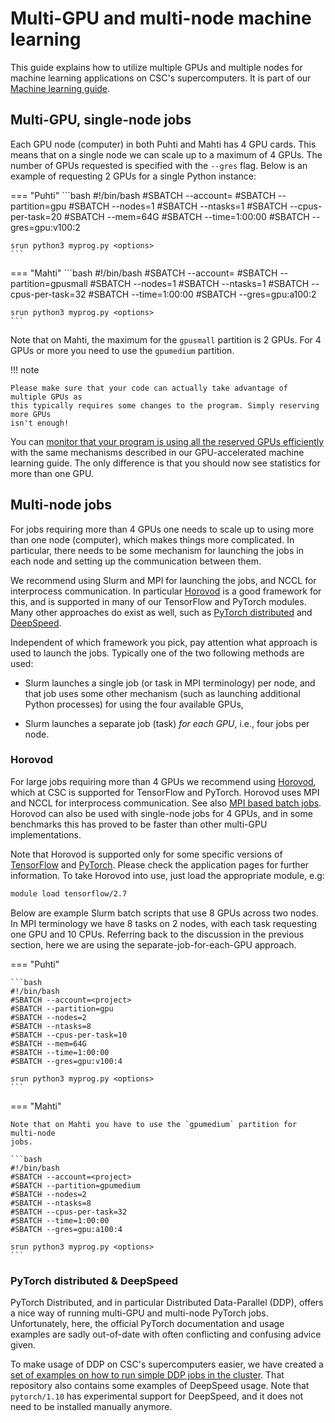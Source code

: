 # Multi-GPU and multi-node machine learning

This guide explains how to utilize multiple GPUs and multiple nodes for machine
learning applications on CSC's supercomputers. It is part of our [Machine
learning guide](ml-guide.md).

## Multi-GPU, single-node jobs

Each GPU node (computer) in both Puhti and Mahti has 4 GPU cards. This means
that on a single node we can scale up to a maximum of 4 GPUs. The number of GPUs
requested is specified with the `--gres` flag. Below is an example of requesting
2 GPUs for a single Python instance:

=== "Puhti"
    ```bash
    #!/bin/bash
    #SBATCH --account=<project>
    #SBATCH --partition=gpu
    #SBATCH --nodes=1
    #SBATCH --ntasks=1
    #SBATCH --cpus-per-task=20
    #SBATCH --mem=64G
    #SBATCH --time=1:00:00
    #SBATCH --gres=gpu:v100:2
        
    srun python3 myprog.py <options>
    ```

=== "Mahti"
    ```bash
    #!/bin/bash
    #SBATCH --account=<project>
    #SBATCH --partition=gpusmall
    #SBATCH --nodes=1
    #SBATCH --ntasks=1
    #SBATCH --cpus-per-task=32
    #SBATCH --time=1:00:00
    #SBATCH --gres=gpu:a100:2
    
    srun python3 myprog.py <options>
    ```

Note that on Mahti, the maximum for the `gpusmall` partition is 2 GPUs. For 4
GPUs or more you need to use the `gpumedium` partition.

!!! note 
    
    Please make sure that your code can actually take advantage of multiple GPUs as
    this typically requires some changes to the program. Simply reserving more GPUs
    isn't enough!
    
You can [monitor that your program is using all the reserved GPUs
efficiently](gpu-ml.md#gpu-utilization) with the same mechanisms described in
our GPU-accelerated machine learning guide. The only difference is that you
should now see statistics for more than one GPU.


## Multi-node jobs

For jobs requiring more than 4 GPUs one needs to scale up to using more than one
node (computer), which makes things more complicated. In particular, there needs
to be some mechanism for launching the jobs in each node and setting up the
communication between them.

We recommend using Slurm and MPI for launching the jobs, and NCCL for
interprocess communication. In particular
[Horovod](https://github.com/horovod/horovod) is a good framework for this, and
is supported in many of our TensorFlow and PyTorch modules. Many other
approaches do exist as well, such as [PyTorch
distributed](https://pytorch.org/tutorials/beginner/dist_overview.html) and
[DeepSpeed](https://www.deepspeed.ai/).

Independent of which framework you pick, pay attention what approach is used to
launch the jobs. Typically one of the two following methods are used:

- Slurm launches a single job (or task in MPI terminology) per node, and that
  job uses some other mechanism (such as launching additional Python processes)
  for using the four available GPUs,

- Slurm launches a separate job (task) *for each GPU*, i.e., four jobs per node.


### Horovod

For large jobs requiring more than 4 GPUs we recommend using
[Horovod](https://github.com/horovod/horovod), which at CSC is supported for
TensorFlow and PyTorch. Horovod uses MPI and NCCL for interprocess
communication. See also [MPI based batch
jobs](../../computing/running/creating-job-scripts-puhti.md#mpi-based-batch-jobs).
Horovod can also be used with single-node jobs for 4 GPUs, and in some
benchmarks this has proved to be faster than other multi-GPU implementations.

Note that Horovod is supported only for some specific versions of
[TensorFlow](../../apps/tensorflow.md) and [PyTorch](../../apps/pytorch.md).
Please check the application pages for further information. To take Horovod into
use, just load the appropriate module, e.g:

```bash
module load tensorflow/2.7
```

Below are example Slurm batch scripts that use 8 GPUs across two nodes. In MPI
terminology we have 8 tasks on 2 nodes, with each task requesting one GPU and 10
CPUs. Referring back to the discussion in the previous section, here we are
using the separate-job-for-each-GPU approach.

=== "Puhti"

    ```bash
    #!/bin/bash
    #SBATCH --account=<project>
    #SBATCH --partition=gpu
    #SBATCH --nodes=2
    #SBATCH --ntasks=8
    #SBATCH --cpus-per-task=10
    #SBATCH --mem=64G
    #SBATCH --time=1:00:00
    #SBATCH --gres=gpu:v100:4
    
    srun python3 myprog.py <options>
    ```

=== "Mahti"
    
    Note that on Mahti you have to use the `gpumedium` partition for multi-node
    jobs.
    
    ```bash
    #!/bin/bash
    #SBATCH --account=<project>
    #SBATCH --partition=gpumedium
    #SBATCH --nodes=2
    #SBATCH --ntasks=8
    #SBATCH --cpus-per-task=32
    #SBATCH --time=1:00:00
    #SBATCH --gres=gpu:a100:4
    
    srun python3 myprog.py <options>
    ```
    
### PyTorch distributed & DeepSpeed

PyTorch Distributed, and in particular Distributed Data-Parallel (DDP), offers a
nice way of running multi-GPU and multi-node PyTorch jobs. Unfortunately, here,
the official PyTorch documentation and usage examples are sadly out-of-date with
often conflicting and confusing advice given.

To make usage of DDP on CSC's supercomputers easier, we have created a [set of
examples on how to run simple DDP jobs in the
cluster](https://github.com/CSCfi/pytorch-ddp-examples). That repository also
contains some examples of DeepSpeed usage. Note that `pytorch/1.10` has
experimental support for DeepSpeed, and it does not need to be installed
manually anymore.
